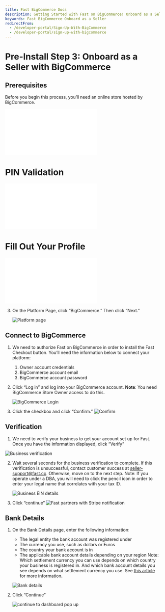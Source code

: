 ```yaml
---
title: Fast BigCommerce Docs
description: Getting Started with Fast on BigCommerce! Onboard as a Seller
keywords: Fast BigCommerce Onboard as a Seller
redirectFrom:
  - /developer-portal/Sign-Up-With-BigCommerce
  - /developer-portal/sign-up-with-bigcommerce
---
```


# Pre-Install Step 3: Onboard as a Seller with BigCommerce

## Prerequisites

Before you begin this process, you’ll need an online store hosted by BigCommerce.

<embed src="/reusables/for-developers/_platform_all_sign_up_as_a_seller_banner_sandbox_and_contact_support.md" />

# PIN Validation

<embed src="/reusables/for-developers/_platform_all_sign_up_as_a_seller_pin_validation.md" />

# Fill Out Your Profile

<embed src="/reusables/for-developers/_platform_all_sign_up_as_a_seller_fill_out_your_profile.md" />

3. On the Platform Page, click “BigCommerce.” Then click “Next.”

   ![Platform page](images/bcwc03.png)

## Connect to BigCommerce

1. We need to authorize Fast on BigCommerce in order to install the Fast Checkout button. You’ll need the information below to connect your platform:
    1. Owner account credentials 
    2. BigCommerce account email
    3. BigCommerce account password

2. Click “Log in” and log into your BigCommerce account.
   **Note**: You need BigCommerce Store Owner access to do this.

   ![BigCommerce Login](images/big22.png)

3. Click the checkbox and click “Confirm.”
   ![Confirm](images/big3.png)

## Verification
1.  We need to verify your business to get your account set up for Fast. Once you have the information displayed, click “Verify”

   ![Business verification](images/both6.png)

2. Wait several seconds for the business verification to complete. If this verification is unsuccessful, contact customer success at seller-support@fast.co. Otherwise, move on to the next step. Note: If you operate under a DBA, you will need to click the pencil icon in order to enter your legal name that correlates with your tax ID. 

   ![Business EIN details](images/both7.png)

3. Click “continue”
   ![Fast partners with Stripe notification](images/both8.png)

## Bank Details
1. On the Bank Details page, enter the following information:
    - The legal entity the bank account was registered under
    - The currency you use, such as dollars or Euros
    - The country your bank account is in
    - The applicable bank account details depending on your region Note: Which settlement currency you can use depends on which country your business is registered in. And which bank account details you see depends on what settlement currency you use. See [this article](https://stripe.com/docs/connect/bank-debit-card-payouts#supported-settlement) for more information.
    
     ![Bank details](images/both9.png)

2. Click “Continue”

    ![continue to dashboard pop up](images/both10.png)
